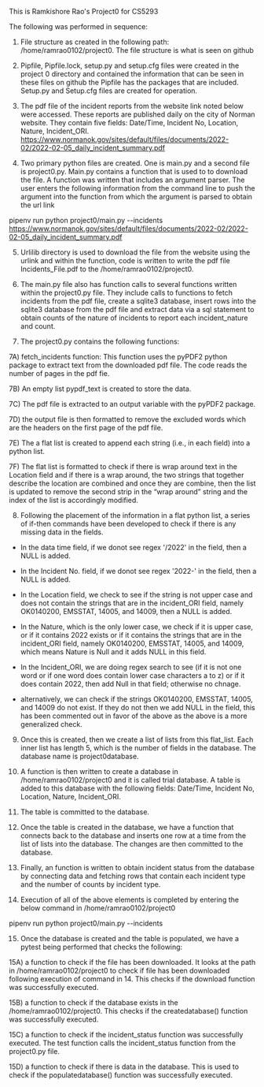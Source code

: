 This is Ramkishore Rao's Project0 for CS5293

The following was performed in sequence:

1) File structure as created in the following path:  /home/ramrao0102/project0.  The file structure is what is seen on github

2) Pipfile, Pipfile.lock, setup.py and setup.cfg files were created in the project 0 directory and contained the information that can be seen in these files on github
the Pipfile has the packages that are included. Setup.py and Setup.cfg files are created for operation.

3) The pdf file of the incident reports from the website link noted below were accessed. These reports are published daily on the city of Norman website.  They contain five fields:  Date/Time, Incident No, Location, Nature, Incident_ORI.
https://www.normanok.gov/sites/default/files/documents/2022-02/2022-02-05_daily_incident_summary.pdf

4) Two primary python files are created.  One is main.py and a second file is project0.py.  Main.py contains a function that is used to to download the file. A function was written that includes an argument parser.  The user enters the following information from the command line to push the argument into the function from which the argument is parsed to obtain the url link

pipenv run python project0/main.py --incidents https://www.normanok.gov/sites/default/files/documents/2022-02/2022-02-05_daily_incident_summary.pdf

5) Urlilib directory is used to download the file from the website using the urlink and within the function, code is written to write the pdf file Incidents_File.pdf to the /home/ramrao0102/project0.

6) The main.py file also has function calls to several functions written within the project0.py file.  They include calls to functions to fetch incidents from the pdf file, create a sqlite3 database, insert rows into the sqlite3 database from the pdf file and extract data via a sql statement to obtain counts of the nature of incidents to report each incident_nature and count.

7) The project0.py contains the following functions:

7A)	fetch_incidents function:  This function uses the pyPDF2 python package to extract text from the downloaded pdf file.  The code reads the number of pages in the pdf fie.

7B)	An empty list pypdf_text is created to store the data.

7C)	The pdf file is extracted to an output variable with the pyPDF2 package.

7D)	the output file is then formatted to remove the excluded words which are the headers on the first page of the pdf file.

7E)	The a flat list is created to append each string (i.e., in each field) into a python list.

7F) The flat list is formatted to check if there is wrap around text in the Location field and if there is a wrap around, the two strings that together describe the location are combined and once they are combine, then the list is updated to remove the second strip in the “wrap around” string and the index of the list is accordingly modified. 

8) Following the placement of the information in a flat python list, a series of if-then commands have been developed to check if there is any missing data in the fields.  

* In the data time field, if  we donot see regex '/2022' in the field, then a NULL is added.
* In the Incident No. field, if we donot see regex '2022-' in the field, then a NULL is added.
* In the Location field, we check to see if the string is not upper case and does not contain the strings that are in the incident_ORI field, namely OK0140200, EMSSTAT, 14005, and 14009, then a NULL is added.
* In the Nature, which is the only lower case, we check if it is upper case, or if it contains 2022 exists or if it contains the strings that are in the incident_ORI field, namely OK0140200, EMSSTAT, 14005, and 14009, which means Nature is Null and it adds NULL in this field.
* In the Incident_ORI, we are doing regex search to see (if it is not one word or if one word does contain lower case characters a to z) or if it does contain 2022, then add Null in that field; otherwise no chnage.

* alternatively, we can check if the strings OK0140200, EMSSTAT, 14005, and 14009 do not exist.  If they do not then we add NULL in the field, this has been commented out in favor of the above as the above is a more generalized check.

9) Once this is created, then we create a list of lists from this flat_list.  Each inner list has length 5, which is the number of fields in the database.
   The database name is project0database.

10) A function is then written to create a database in /home/ramrao0102/project0 and it is called trial database.  A table is added to this database with the following fields: Date/Time, Incident No, Location, Nature, Incident_ORI.

11) The table is committed to the database.

12) Once the table is created in the database, we have a function that connects back to the database and inserts one row at a time from the list of lists into the database.  The changes are then committed to the database.

13) Finally, an function is written to obtain incident status from the database by connecting data and fetching rows that contain each incident type and the number of counts by incident type.

14) Execution of all of the above elements is completed by entering the below command in /home/ramrao0102/project0

pipenv run python project0/main.py --incidents <url>

15) Once the database is created and the table is populated, we have a pytest being performed that checks the following:

15A) a function to check if the file has been downloaded.  It looks at the path in /home/ramrao0102/project0 to check if file has been downloaded following execution of command in 14.  This checks if the download function was successfully executed.

15B) a function to check if the database exists in the /home/ramrao0102/project0.  This checks if the createdatabase() function was successfully executed.

15C) a function to check if the incident_status function was successfully executed.  The test function calls the incident_status function from the project0.py file.

15D) a function to check if there is data in the database.  This is used to check if the populatedatabase() function was successfully executed.
